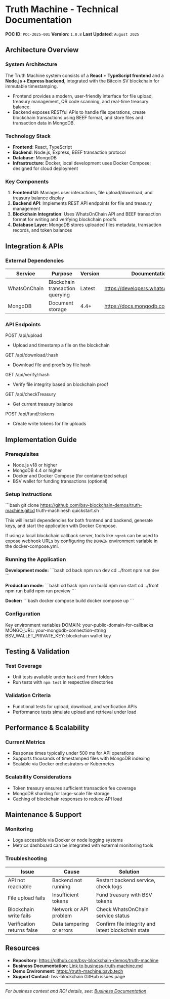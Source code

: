 # Truth Machine - Technical Documentation

**POC ID**: `POC-2025-001`
**Version**: `1.0.8`
**Last Updated**: `August 2025`

## Architecture Overview

### System Architecture
The Truth Machine system consists of a **React + TypeScript frontend** and a **Node.js + Express backend**, integrated with the Bitcoin SV blockchain for immutable timestamping.

- Frontend provides a modern, user-friendly interface for file upload, treasury management, QR code scanning, and real-time treasury balance.
- Backend exposes RESTful APIs to handle file operations, create blockchain transactions using BEEF format, and store files and transaction data in MongoDB.

### Technology Stack
- **Frontend**: React, TypeScript
- **Backend**: Node.js, Express, BEEF transaction protocol
- **Database**: MongoDB
- **Infrastructure**: Docker, local development uses Docker Compose; designed for cloud deployment

### Key Components
1. **Frontend UI**: Manages user interactions, file upload/download, and treasury balance display
2. **Backend API**: Implements REST API endpoints for file and treasury management
3. **Blockchain Integration**: Uses WhatsOnChain API and BEEF transaction format for writing and verifying blockchain proofs
4. **Database Layer**: MongoDB stores uploaded files metadata, transaction records, and token balances

## Integration & APIs

### External Dependencies
| Service       | Purpose                            | Version | Documentation                              |
|---------------|----------------------------------|---------|--------------------------------------------|
| WhatsOnChain  | Blockchain transaction querying  | Latest  | https://developers.whatsonchain.com/       |
| MongoDB       | Document storage                  | 4.4+    | https://docs.mongodb.com/                    |

### API Endpoints
POST /api/upload
- Upload and timestamp a file on the blockchain

GET /api/download/:hash
- Download file and proofs by file hash

GET /api/verify/:hash
- Verify file integrity based on blockchain proof

GET /api/checkTreasury
- Get current treasury balance

POST /api/fund/:tokens
- Create write tokens for file uploads

## Implementation Guide

### Prerequisites
- Node.js v18 or higher
- MongoDB 4.4 or higher
- Docker and Docker Compose (for containerized setup)
- BSV wallet for funding transactions (optional)

### Setup Instructions
´´´bash
git clone https://github.com/bsv-blockchain-demos/truth-machine.gitcd
truth-machinesh
quickstart.sh
´´´

This will install dependencies for both frontend and backend, generate keys, and start the application with Docker Compose.

If using a local blockchain callback server, tools like `ngrok` can be used to expose webhook URLs by configuring the `DOMAIN` environment variable in the docker-compose.yml.

### Running the Application

**Development mode:**
´´´bash
cd back
npm run dev
cd
../front
npm run dev
´´´

**Production mode:**
´´´bash
cd back
npm run build
npm run start
cd ../front
npm run build
npm run preview
´´´

**Docker:**
´´´bash
docker compose build
docker compose up
´´´

### Configuration
Key environment variables
DOMAIN: your-public-domain-for-callbacks
MONGO_URL: your-mongodb-connection-string
BSV_WALLET_PRIVATE_KEY: blockchain wallet key

## Testing & Validation

### Test Coverage
- Unit tests available under `back` and `front` folders
- Run tests with `npm test` in respective directories

### Validation Criteria
- Functional tests for upload, download, and verification APIs
- Performance tests simulate upload and retrieval under load

## Performance & Scalability

### Current Metrics
- Response times typically under 500 ms for API operations
- Supports thousands of timestamped files with MongoDB indexing
- Scalable via Docker orchestrators or Kubernetes

### Scalability Considerations
- Token treasury ensures sufficient transaction fee coverage
- MongoDB sharding for large-scale file storage
- Caching of blockchain responses to reduce API load

## Maintenance & Support

### Monitoring
- Logs accessible via Docker or node logging systems
- Metrics dashboard can be integrated with external monitoring tools

### Troubleshooting
| Issue                           | Cause                       | Solution                                       |
|--------------------------------|-----------------------------|------------------------------------------------|
| API not reachable               | Backend not running          | Restart backend service, check logs            |
| File upload fails               | Insufficient tokens          | Fund treasury with BSV tokens                   |
| Blockchain write fails          | Network or API problem       | Check WhatsOnChain service status               |
| Verification returns false      | Data tampering or errors     | Confirm file integrity and latest blockchain state |

## Resources

- **Repository**: https://github.com/bsv-blockchain-demos/truth-machine
- **Business Documentation**: [Link to business-truth-machine.md](business-truth-machine.md)
- **Demo Environment**: https://truth-machine.bsvb.tech
- **Support Contact**: bsv-blockchain GitHub issues page

---
*For business context and ROI details, see: [Business Documentation](business-truth-machine.md)*
